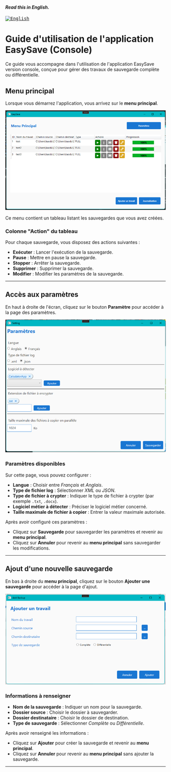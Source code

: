 #### _Read this in English._

<kbd>[<img title="English" alt="English" src="https://flagcdn.com/w40/gb.png" width="22">](translations/User_guide_En.md)</kbd>

# Guide d'utilisation de l'application EasySave (Console)

Ce guide vous accompagne dans l'utilisation de l'application EasySave version console, conçue pour gérer des travaux de sauvegarde complète ou différentielle.

## Menu principal
Lorsque vous démarrez l'application, vous arrivez sur le **menu principal**.  

![Menu Principal](Image/Interface_EasySave.png)

Ce menu contient un tableau listant les sauvegardes que vous avez créées.

### Colonne "Action" du tableau
Pour chaque sauvegarde, vous disposez des actions suivantes :
- **Exécuter** : Lancer l'exécution de la sauvegarde.
- **Pause** : Mettre en pause la sauvegarde.
- **Stopper** : Arrêter la sauvegarde.
- **Supprimer** : Supprimer la sauvegarde.
- **Modifier** : Modifier les paramètres de la sauvegarde.

---

## Accès aux paramètres
En haut à droite de l'écran, cliquez sur le bouton **Paramètre** pour accéder à la page des paramètres.

![Menu Principal](Image/Interface_Parametre.png)

### Paramètres disponibles
Sur cette page, vous pouvez configurer :
- **Langue** : Choisir entre *Français* et *Anglais*.
- **Type de fichier log** : Sélectionner *XML* ou *JSON*.
- **Type de fichier à crypter** : Indiquer le type de fichier à crypter (par exemple `.txt`, `.docx`).
- **Logiciel métier à détecter** : Préciser le logiciel métier concerné.
- **Taille maximale de fichier à copier** : Entrer la valeur maximale autorisée.

Après avoir configuré ces paramètres :
- Cliquez sur **Sauvegarde** pour sauvegarder les paramètres et revenir au **menu principal**.
- Cliquez sur **Annuler** pour revenir au **menu principal** sans sauvegarder les modifications.

---

## Ajout d'une nouvelle sauvegarde
En bas à droite du **menu principal**, cliquez sur le bouton **Ajouter une sauvegarde** pour accéder à la page d'ajout.

![Menu Principal](Image/Interface_Add.png)

### Informations à renseigner
- **Nom de la sauvegarde** : Indiquer un nom pour la sauvegarde.
- **Dossier source** : Choisir le dossier à sauvegarder.
- **Dossier destinataire** : Choisir le dossier de destination.
- **Type de sauvegarde** : Sélectionner *Complète* ou *Différentielle*.

Après avoir renseigné les informations :
- Cliquez sur **Ajouter** pour créer la sauvegarde et revenir au **menu principal**.
- Cliquez sur **Annuler** pour revenir au **menu principal** sans ajouter la sauvegarde.

---


